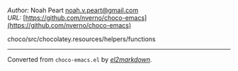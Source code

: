 *Author:* Noah Peart <noah.v.peart@gmail.com><br>
*URL:* [https://github.com/nverno/choco-emacs](https://github.com/nverno/choco-emacs)<br>

choco/src/chocolatey.resources/helpers/functions


---
Converted from `choco-emacs.el` by [*el2markdown*](https://github.com/Lindydancer/el2markdown).
